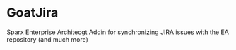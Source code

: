 # GoatJira
Sparx Enterprise Architecgt Addin for synchronizing JIRA issues with the EA repository (and much more)
